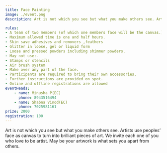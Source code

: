```yaml
---
title: Face Painting
image: ./event.png
description: Art is not which you see but what you make others see. Artists use peoples’ face as canvas to turn into brilliant pieces of art. We invite each one of you who love to be artist. May be your artwork is what sets you apart from others.

rules: 
- A team of two members (of which one members face will be the canvas.) 
- Maximum allowed time is one and half hours. 
- Skin save adhesives and removers ,feathers 
- Glitter in loose, gel or liquid form 
- Loose and pressed powders including shimmer powders.
- May not use:-
- Stamps or stencils 
- Air brush system 
- Make over any part of the face.
- Participants are required to bring their own accessories. 
- Further instructions are provided on spot. 
- Online and offline registrations are allowed
eventHeads:
    - name: Minusha P(EC)
      phone: 8943516494
    - name: Shabna Vinod(EC)
      phone: 7025981161
prize: 2000
registration: 100
---
```

Art is not which you see but what you make others see. Artists use peoples’ face as canvas to turn into brilliant pieces of art. We invite each one of you who love to be artist. May be your artwork is what sets you apart from others.

